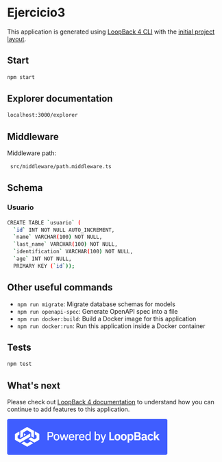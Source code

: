 # Ejercicio3

This application is generated using [LoopBack 4 CLI](https://loopback.io/doc/en/lb4/Command-line-interface.html) with the
[initial project layout](https://loopback.io/doc/en/lb4/Loopback-application-layout.html).

## Start

```sh
npm start
```

## Explorer documentation

```sh
localhost:3000/explorer
```

## Middleware
Middleware path:
```sh
 src/middleware/path.middleware.ts
```

## Schema
### Usuario
```sh
CREATE TABLE `usuario` (
  `id` INT NOT NULL AUTO_INCREMENT,
  `name` VARCHAR(100) NOT NULL,
  `last_name` VARCHAR(100) NOT NULL,
  `identification` VARCHAR(100) NOT NULL,
  `age` INT NOT NULL,
  PRIMARY KEY (`id`));
```

## Other useful commands

- `npm run migrate`: Migrate database schemas for models
- `npm run openapi-spec`: Generate OpenAPI spec into a file
- `npm run docker:build`: Build a Docker image for this application
- `npm run docker:run`: Run this application inside a Docker container

## Tests

```sh
npm test
```

## What's next

Please check out [LoopBack 4 documentation](https://loopback.io/doc/en/lb4/) to
understand how you can continue to add features to this application.

[![LoopBack](https://github.com/loopbackio/loopback-next/raw/master/docs/site/imgs/branding/Powered-by-LoopBack-Badge-(blue)-@2x.png)](http://loopback.io/)
